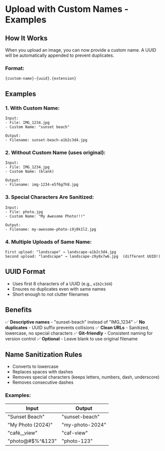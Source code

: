 # Upload with Custom Names - Examples

## How It Works

When you upload an image, you can now provide a custom name. A UUID will be automatically appended to prevent duplicates.

### Format:
```
{custom-name}-{uuid}.{extension}
```

## Examples

### 1. With Custom Name:
```
Input:
- File: IMG_1234.jpg
- Custom Name: "sunset beach"

Output:
- Filename: sunset-beach-a1b2c3d4.jpg
```

### 2. Without Custom Name (uses original):
```
Input:
- File: IMG_1234.jpg
- Custom Name: (blank)

Output:
- Filename: img-1234-e5f6g7h8.jpg
```

### 3. Special Characters Are Sanitized:
```
Input:
- File: photo.jpg
- Custom Name: "My Awesome Photo!!!"

Output:
- Filename: my-awesome-photo-i9j0k1l2.jpg
```

### 4. Multiple Uploads of Same Name:
```
First upload: "landscape" → landscape-a1b2c3d4.jpg
Second upload: "landscape" → landscape-z9y8x7w6.jpg  (different UUID!)
```

## UUID Format

- Uses first 8 characters of a UUID (e.g., `a1b2c3d4`)
- Ensures no duplicates even with same names
- Short enough to not clutter filenames

## Benefits

✅ **Descriptive names** - "sunset-beach" instead of "IMG_1234"
✅ **No duplicates** - UUID suffix prevents collisions
✅ **Clean URLs** - Sanitized, lowercase, no special characters
✅ **Git-friendly** - Consistent naming for version control
✅ **Optional** - Leave blank to use original filename

## Name Sanitization Rules

- Converts to lowercase
- Replaces spaces with dashes
- Removes special characters (keeps letters, numbers, dash, underscore)
- Removes consecutive dashes

### Examples:
| Input | Output |
|-------|--------|
| "Sunset Beach" | "sunset-beach" |
| "My Photo (2024)" | "my-photo-2024" |
| "café__view" | "caf-view" |
| "photo@#$%^&123" | "photo-123" |
